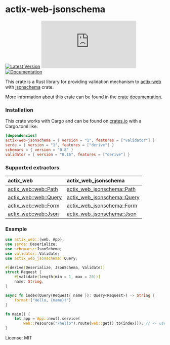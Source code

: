 # actix-web-jsonschema

[![Latest Version](https://img.shields.io/crates/v/actix-web-jsonschema.svg?color=green&style=flat-square)](https://crates.io/crates/actix-web-jsonschema)
[![GitHub license](https://badgen.net/github/license/Naereen/Strapdown.js?style=flat-square)](https://github.com/Naereen/StrapDown.js/blob/master/LICENSE)
[![Documentation](https://docs.rs/actix-web-jsonschema/badge.svg)](https://docs.rs/actix-web-jsonschema)

This crate is a Rust library for providing validation mechanism
to [actix-web](https://github.com/actix/actix-web) with [jsonschema](https://github.com/Stranger6667/jsonschema-rs) crate.

More information about this crate can be found in the [crate documentation](https://docs.rs/actix-web-jsonschema).

### Installation
This crate works with Cargo and can be found on [crates.io](https://crates.io/crates/actix-web-jsonschema) with a Cargo.toml like:

```toml
[dependencies]
actix-web-jsonschema = { version = "1", features = ["validator"] }
serde = { version = "1", features = ["derive"] }
schemars = { version = "0.8" }
validator = { version = "0.16", features = ["derive"] }
```

### Supported extractors
| actix_web                                                                                 | actix_web_jsonschema                                                                                              |
| :---------------------------------------------------------------------------------------- | :---------------------------------------------------------------------------------------------------------------- |
| [actix_web::web::Path](https://docs.rs/actix-web/latest/actix_web/web/struct.Path.html)   | [actix_web_jsonschema::Path](https://docs.rs/actix-web-jsonschema/latest/actix_web_jsonschema/struct.Path.html)   |
| [actix_web::web::Query](https://docs.rs/actix-web/latest/actix_web/web/struct.Query.html) | [actix_web_jsonschema::Query](https://docs.rs/actix-web-jsonschema/latest/actix_web_jsonschema/struct.Query.html) |
| [actix_web::web::Form](https://docs.rs/actix-web/latest/actix_web/web/struct.Form.html)   | [actix_web_jsonschema::Form](https://docs.rs/actix-web-jsonschema/latest/actix_web_jsonschema/struct.Form.html)   |
| [actix_web::web::Json](https://docs.rs/actix-web/latest/actix_web/web/struct.Json.html)   | [actix_web_jsonschema::Json](https://docs.rs/actix-web-jsonschema/latest/actix_web_jsonschema/struct.Json.html)   |

### Example

```rust
use actix_web::{web, App};
use serde::Deserialize;
use schemars::JsonSchema;
use validator::Validate;
use actix_web_jsonschema::Query;

#[derive(Deserialize, JsonSchema, Validate)]
struct Request {
    #[validate(length(min = 1, max = 20))]
    name: String,
}

async fn index(Query(Request{ name }): Query<Request>) -> String {
    format!("Hello, {name}!")
}

fn main() {
    let app = App::new().service(
        web::resource("/hello").route(web::get().to(index))); // <- use `Query` extractor
}
```


License: MIT
